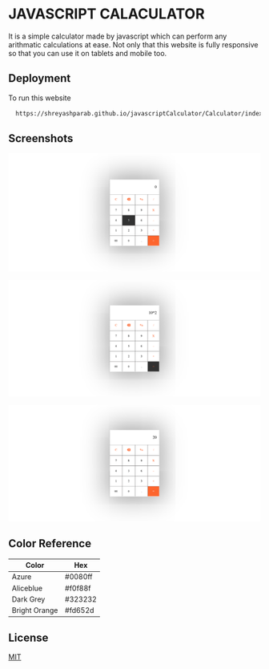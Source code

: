 
# JAVASCRIPT CALACULATOR

It is a simple calculator made by javascript which can perform any arithmatic calculations at ease.
Not only that this website is fully responsive so that you can use it on tablets and mobile too.
## Deployment

To run this website

```bash
  https://shreyashparab.github.io/javascriptCalculator/Calculator/index.html
```


## Screenshots


![Screenshot 1](https://raw.githubusercontent.com/ShreyashParab/javascriptCalculator/main/Calculator/assets/screenshots/screenshot1.png)

![Screenshot 2](https://raw.githubusercontent.com/ShreyashParab/javascriptCalculator/main/Calculator/assets/screenshots/screenshot2.png)

![Screenshot 3](https://raw.githubusercontent.com/ShreyashParab/javascriptCalculator/main/Calculator/assets/screenshots/screenshot3.png)
## Color Reference

| Color             | Hex                                                                |
| ----------------- | ------------------------------------------------------------------ |
| Azure | #0080ff |
| Aliceblue | #f0f88f |
| Dark Grey | #323232 |
| Bright Orange | #fd652d |


## License

[MIT](https://choosealicense.com/licenses/mit/)

